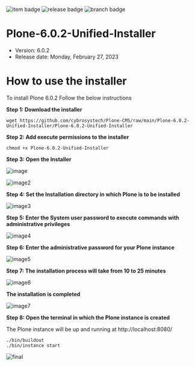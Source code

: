 
![item badge](https://badgen.net/pypi/license/pip) 
![release badge](https://badgen.net/badge/Release/v1.0.0/blue) 
![branch badge](https://badgen.net/badge/main/passing/green)
 
# Plone-6.0.2-Unified-Installer


* Version: 6.0.2
* Release date: Monday, February 27, 2023


# How to use the installer 


To install Plone 6.0.2 Follow the below instructions

**Step 1: Download the installer**


```
wget https://github.com/cybrosystech/Plone-CMS/raw/main/Plone-6.0.2-Unified-Installer/Plone-6.0.2-Unified-Installer
```


**Step 2: Add execute permissions to the installer**


```
chmod +x Plone-6.0.2-Unified-Installer
```


**Step 3: Open the Installer**

![image](https://user-images.githubusercontent.com/129945593/230540073-f4fd6bee-1484-4914-807f-f936fbe14c59.png)

![image2](https://user-images.githubusercontent.com/129945593/230540443-62e20bbd-ccb1-4baf-ae6a-969d79716db9.png)


**Step 4: Set the Installation directory in which Plone is to be installed**

![image3](https://user-images.githubusercontent.com/129945593/230540699-f05c351e-bec7-42e8-8b9c-bf31f98c15d8.png)



    				

**Step 5: Enter the System user password to execute commands with administrative privileges**

![image4](https://user-images.githubusercontent.com/129945593/230540973-7227c801-7940-429d-8585-227286ddc621.png)


**Step 6: Enter the administrative password for your Plone instance**

![image5](https://user-images.githubusercontent.com/129945593/230541132-0f93863b-141f-453f-b8c5-2c6f21119480.png)


**Step 7: The installation process will take from 10 to 25 minutes**

![image6](https://user-images.githubusercontent.com/129945593/230541247-7dc8f4c0-0791-4a2c-9535-9826ae36eeb3.png)


**The installation is completed**

![image7](https://user-images.githubusercontent.com/129945593/230541407-8601711d-703c-44dd-a507-aee81b66dde3.png)


**Step 8: Open the terminal in which the Plone instance is created**

The Plone instance will be up and running at http://localhost:8080/


```
./bin/buildout
./bin/instance start
```


![final](https://user-images.githubusercontent.com/129945593/230541495-9ffde634-8a5c-419b-b9c4-96baf3c82003.png)

